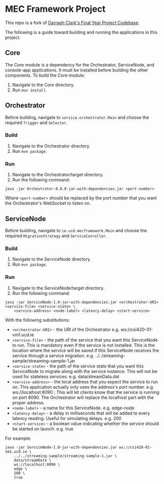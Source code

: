 # MEC Framework Project

This repo is a fork of [Darragh Clark's Final Year Project Codebase](https://github.com/DarraghClarke/FYP).

The following is a guide toward building and running the applications in this project.

## Core

The Core module is a dependency for the Orchestrator, ServiceNode, and console-app applications. It must be installed before building the other components. To build the Core module:

1. Navigate to the Core directory.
2. Run `mvn install`.

## Orchestrator

Before building, navigate to `service.orchestrator.Main` and choose the required `Trigger` and `Selector`. 

### Build

1. Navigate to the Orchestrator directory.
2. Run `mvn package`.

### Run

1. Navigate to the Orchestrator/target directory.
2. Run the following command:
```
java -jar Orchestrator-0.8.0-jar-with-dependencies.jar <port-number>
```

Where `<port-number>` should be replaced by the port number that you want the Orchestrator's WebSocket to listen on.
 
## ServiceNode

Before building, navigate to `ie.ucd.mecframework.Main` and choose the required `MigrationStrategy` and `ServiceConroller`. 

### Build

1. Navigate to the ServiceNode directory.
2. Run `mvn package`.

### Run

1. Navigate to the ServiceNode/target directory.
2. Run the following command:
```
java -jar ServiceNode-1.0-jar-with-dependencies.jar <orchestrator-URI> <service-file> <service-state> \
    <service-address> <node-label> <latency-delay> <start-service>
```

With the following substitutions:

* `<orchestrator-URI>` - the URI of the Orchestrator e.g. ws://csi420-01-vm1.ucd.ie
* `<service-file>` - the path of the service that you want this ServiceNode to run. This is mandatory even if the
service is not installed. This is the location where the service will be saved if this ServiceNode receives the
service through a service migration. e.g. ../../streaming-sample/streaming-sample-1.jar
* `<service-state>` - the path of the service state that you want this ServiceNode to migrate along with the service
instance. This will not be used for stateless services. e.g. data/streamData.dat
* `<service-address>` - the local address that you expect the service to run on. This application actually only uses the
address's port number. e.g. ws://localhost:8090 ; This will let clients know that the service is running on port 8090.
The Orchestrator will replace the localhost part with the proper address. 
* `<node-label>` - a name for this ServiceNode. e.g. edge-node
* `<latency-delay>` - a delay in milliseconds that will be added to every latency reading. Useful for simulating delays.
e.g. 200
* `<start-service>` - a boolean value indicating whether the service should be started on launch. e.g. true

For example:
```
java -jar ServiceNode-1.0-jar-with-dependencies.jar ws://csi420-01-vm1.ucd.ie \
    ../../streaming-sample/streaming-sample-1.jar \ 
    data/streamData \
    ws://localhost:8090 \
    edge \
    200 \
    true
```
